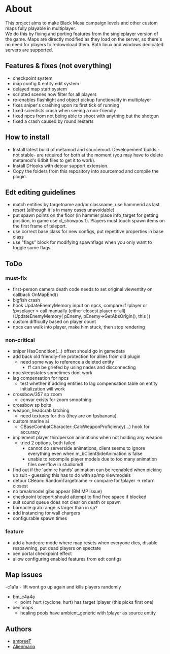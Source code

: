 # About
This project aims to make Black Mesa campaign levels and other custom maps fully playable in multiplayer.  
We do this by fixing and porting features from the singleplayer version of the game. Maps are directly modified as they load on the server, so there's no need for players to redownload them.
Both linux and windows dedicated servers are supported.

## Features & fixes (not everything)
- checkpoint system
- map config & entity edit system
- delayed map start system
- scripted scenes now filter for all players
- re-enables flashlight and object pickup functionality in multiplayer
- fixes sniper's crashing upon its first tick of running
- fixed scientists crash when seeing a non-friendly
- fixed npcs from not being able to shoot with anything but the shotgun
- fixed a crash caused by round restarts

## How to install
- Install latest build of metamod and sourcemod. Developement builds -not stable- are required for both at the moment (you may have to delete metamod's 64bit files to get it to work).
- Install DHooks with detour support extension.
- Copy the folders from this repository into sourcemod and compile the plugin.

## Edt editing guidelines
- match entities by targetname and/or classname, use hammerid as last resort (although it is in many cases unavoidable)
- put spawn points on the floor (in hammer place info_target for getting position, in game use cl_showpos 1). Players must touch spawn items on the first frame of teleport.
- use correct base class for new configs, put repetitive properties in base class
- use "flags" block for modifying spawnflags when you only want to toggle some flags

## ToDo
### must-fix
- first-person camera death code needs to set original viewentity on callback OnMapEnd()
- bigfish crash
- hook UpdateEnemyMemory input on npcs, compare if !player or !pvsplayer > call manually (either closest player or all) (UpdateEnemyMemory( pEnemy, pEnemy->GetAbsOrigin(), this ))
- custom difficulty based on player count
- npcs can walk into player, make him stuck, then stop rendering

### non-critical
- sniper HasCondition(...) offset should go in gamedata
- add back old friendly-fire protection for allies from old plugin
	- need some way to reference a deleted entity
		- ff can be griefed by using nades and disconnecting
- npc sleepstates sometimes dont work
- lag compensation for npcs
	- test whether if adding entities to lag compensation table on entity initialization will work
- crossbow/357 sp zoom
	- convar exists for zoom smoothing
- crossbow sp bolts
- weapon_headcrab latching
	- need textures for this (they are on fpsbanana)
- custom marine ai
	- CBaseCombatCharacter::CalcWeaponProficiency(...) hook for accuracy
- implement player thirdperson animations when not holding any weapon
	- tried 2 options, both failed
		- cannot do serverside animations, client seems to ignore everything even when m_bClientSideAnimation is false
		- unable to recompile player models due to too many animation files overflow in studiomdl
- find out if the 'admire hands' animation can be reenabled when picking up suit - guessing this has to do with sp/mp viewmodels
- detour CBeam::RandomTargetname -> compare for !player -> return closest
- no breakmodel gibs appear (BM MP issue)
- checkpoint teleport should attempt to find free space if blocked
- suit sound queue does not clear on death or spawn
- barnacle grab range is larger than in sp?
- add instancing for wall chargers
- configurable spawn times

### feature
- add a hardcore mode where map resets when everyone dies, disable respawning, put dead players on spectate
- xen portal checkpoint effect
- allow configuring enabled features from edt configs

## Map issues
-c1a1a
	- lift wont go up again and kills players randomly
- bm_c4a4a
	- point_hurt (cyclone_hurt) has target !player (this picks first one)
- xen maps
	- healing pools have ambient_generic with !player as source entity
	
## Authors
- [ampreeT](https://steamcommunity.com/id/ampreeT/)
- [Alienmario](https://steamcommunity.com/id/4oM0/)